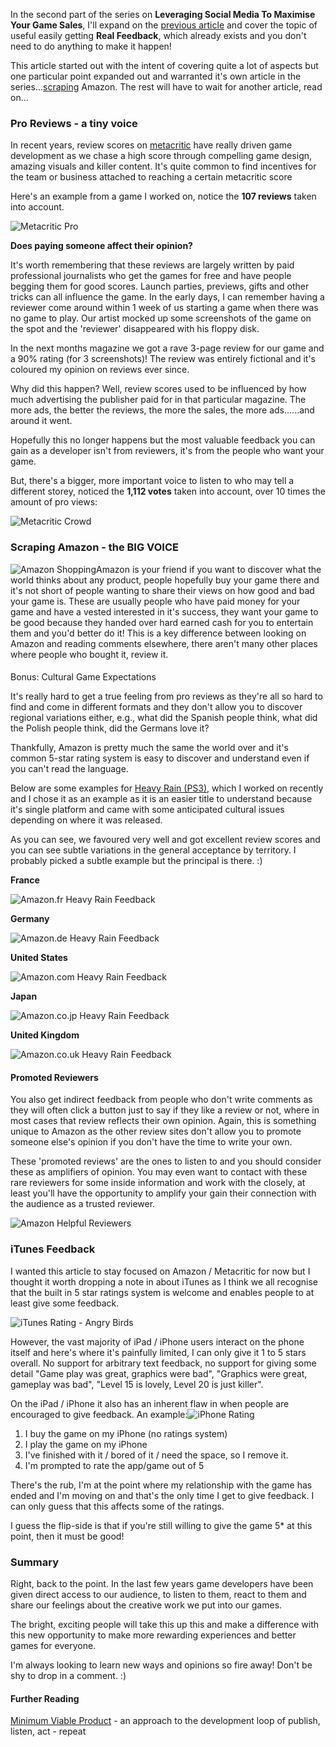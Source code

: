 
In the second part of the series on **Leveraging Social Media To
Maximise Your Game Sales**, I'll expand on the [previous
article](/2010/06/leveraging-social-media.html) and cover the topic of
useful easily getting **Real Feedback**, which already exists and you
don't need to do anything to make it happen!

This article started out with the intent of covering quite a lot of
aspects but one particular point expanded out and warranted it's own
article in the
series...[scraping](http://en.wikipedia.org/wiki/Web_scraping) Amazon. The rest will have to wait for another article, read on...

### Pro Reviews - a tiny voice

In recent years, review scores on
[metacritic](http://www.metacritic.com/) have really driven game development as we chase a high score through compelling game design, amazing visuals and killer content. It's quite common to find incentives for the team or business attached to reaching a certain metacritic score

Here's an example from a game I worked on, notice the **107 reviews**
taken into account.

![](/assets/img/Metacritic-Pro.png "Metacritic Pro")

**Does paying someone affect their opinion?**

It's worth remembering that these reviews are largely written by paid
professional journalists who get the games for free and have people
begging them for good scores. Launch parties, previews, gifts and other
tricks can all influence the game. In the early days, I can remember
having a reviewer come around within 1 week of us starting a game when
there was no game to play. Our artist mocked up some screenshots of the
game on the spot and the 'reviewer' disappeared with his floppy disk.

In the next months magazine we got a rave 3-page review for our game and
a 90% rating (for 3 screenshots)! The review was entirely fictional and
it's coloured my opinion on reviews ever since.

Why did this happen? Well, review scores used to be influenced by how
much advertising the publisher paid for in that particular magazine. The
more ads, the better the reviews, the more the sales, the more
ads......and around it went.

Hopefully this no longer happens but the most valuable feedback you can
gain as a developer isn't from reviewers, it's from the people who want
your game.

But, there's a bigger, more important voice to listen to who may tell a
different storey, noticed the **1,112 votes** taken into account, over
10 times the amount of pro
views:

![](/assets/img/Metacritic-Crowd.png "Metacritic Crowd")

### Scraping Amazon - the BIG VOICE

![](/assets/img/AmazonShopping.png "Amazon Shopping")Amazon is your friend if
you want to discover what the world thinks about any product, people
hopefully buy your game there and it's not short of people wanting to
share their views on how good and bad your game is. These are usually
people who have paid money for your game and have a vested interested in
it's success, they want your game to be good because they handed over
hard earned cash for you to entertain them and you'd better do it! This
is a key difference between looking on Amazon and reading comments
elsewhere, there aren't many other places where people who bought it,
review it.

####

Bonus: Cultural Game Expectations

It's really hard to get a true feeling from pro reviews as they're all
so hard to find and come in different formats and they don't allow you
to discover regional variations either, e.g., what did the Spanish
people think, what did the Polish people think, did the Germans love it?

Thankfully, Amazon is pretty much the same the world over and it's
common 5-star rating system is easy to discover and understand even if
you can't read the language.

Below are some examples for [Heavy Rain
(PS3)](http://www.amazon.co.uk/gp/product/B002BWONF8?ie=UTF8&tag=gamedevelcons-21&linkCode=as2&camp=1634&creative=19450&creativeASIN=B002BWONF8), which I worked on recently and I chose it as an example as it is an easier title to understand because it's single platform and came with some anticipated cultural issues depending on where it was released.

As you can see, we favoured very well and got excellent review scores
and you can see subtle variations in the general acceptance by
territory. I probably picked a subtle example but the principal is
there. :)

**France**

![](/assets/Amazon.fr-Heavy-Rain-Feedback.png "Amazon.fr Heavy Rain Feedback")

**Germany**

![](/assets/Amazon.de-Heavy-Rain-Feedback.png "Amazon.de Heavy Rain Feedback")

**United States**

![](/assets/Amazon.com-Heavy-Rain-Feedback1.png "Amazon.com Heavy Rain Feedback")

**Japan**

![](/assets/Amazon.co_.jp-Heavy-Rain-Feedback.png "Amazon.co.jp Heavy Rain Feedback")

**United Kingdom**

![](/assets/Amazon.co_.uk-Heavy-Rain-Feedback1.png "Amazon.co.uk Heavy Rain Feedback")

#### Promoted Reviewers

You also get indirect feedback from people who don't write comments as
they will often click a button just to say if they like a review or not,
where in most cases that review reflects their own opinion. Again, this
is something unique to Amazon as the other review sites don't allow you
to promote someone else's opinion if you don't have the time to write
your own.

These 'promoted reviews' are the ones to listen to and you should
consider these as amplifiers of opinion. You may even want to contact
with these rare reviewers for some inside information and work with the
closely, at least you'll have the opportunity to amplify your gain their
connection with the audience as a trusted reviewer.

![](/assets/img/Amazon-Helpful-Reviewers.png "Amazon Helpful Reviewers")

### iTunes Feedback

I wanted this article to stay focused on Amazon / Metacritic for now but
I thought it worth dropping a note in about iTunes as I think we all
recognise that the built in 5 star ratings system is welcome and enables
people to at least give some feedback.

![](/assets/img/iTunes-Rating-Angry-Birds.png "iTunes Rating - Angry Birds")

However, the vast majority of iPad / iPhone users interact on the phone
itself and here's where it's painfully limited, I can only give it 1 to
5 stars overall. No support for arbitrary text feedback, no support for
giving some detail "Game play was great, graphics were bad", "Graphics
were great, gameplay was bad", "Level 15 is lovely, Level 20 is just
killer".

On the iPad / iPhone it also has an inherent flaw in when people are
encouraged to give feedback.
An example:![](/assets/img/iPhone-Rating.png "iPhone Rating")

1.  I buy the game on my iPhone (no ratings system)
2.  I play the game on my iPhone
3.  I've finished with it / bored of it / need the space, so I remove
    it.
4.  I'm prompted to rate the app/game out of 5

There's the rub, I'm at the point where my relationship with the game
has ended and I'm moving on and that's the only time I get to give
feedback. I can only guess that this affects some of the ratings.

I guess the flip-side is that if you're still willing to give the game
5\* at this point, then it must be good!

### Summary

Right, back to the point. In the last few years game developers have
been given direct access to our audience, to listen to them, react to
them and share our feelings about the creative work we put into our
games.

The bright, exciting people will take this up this and make a difference
with this new opportunity to make more rewarding experiences and better
games for everyone.

I'm always looking to learn new ways and opinions so fire away! Don't be
shy to drop in a comment. :)

#### Further Reading

[Minimum Viable
Product](/2010/06/why-you-should-minimum-viable-product.html) - an
approach to the development loop of publish, listen, act - repeat

